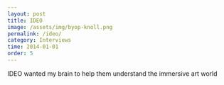 ```yaml
---
layout: post
title: IDEO
image: /assets/img/byop-knoll.png
permalink: /ideo/
category: Interviews
time: 2014-01-01
order: 5
---
```



IDEO wanted my brain to help them understand the immersive art world
